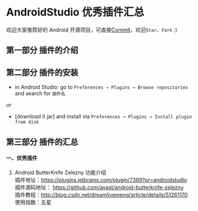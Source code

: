 AndroidStudio 优秀插件汇总
====================

欢迎大家推荐好的 Android 开源项目，可直接[Commit](https://github.com/dreamlivemeng/androidstudio-plugins/wiki "请遵守<内容添加及编辑规范>")，欢迎`Star`、`Fork` :)  
## 第一部分 插件的介绍

## 第二部分 插件的安装
- in Android Studio: go to `Preferences → Plugins → Browse repositories` and search for `插件名` 

_or_

- [download it jar] and install via `Preferences → Plugins → Install plugin from disk` 
## 第三部分 插件的汇总
#### 一、优秀插件
1. Android ButterKnife Zelezny
功能介绍  
插件地址：https://plugins.jetbrains.com/plugin/7369?pr=androidstudio  
插件源码地址： https://github.com/avast/android-butterknife-zelezny  
插件教程：http://blog.csdn.net/dreamlivemeng/article/details/51261170  
使用指数：五星  

